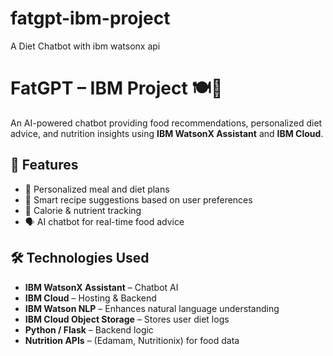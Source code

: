 # fatgpt-ibm-project
A Diet Chatbot with ibm watsonx api
# FatGPT – IBM Project 🍽️🤖  
An AI-powered chatbot providing food recommendations, personalized diet advice, and nutrition insights using **IBM WatsonX Assistant** and **IBM Cloud**.

## 🌟 Features  
- 🍎 Personalized meal and diet plans  
- 🥗 Smart recipe suggestions based on user preferences  
- 🔢 Calorie & nutrient tracking  
- 🗣️ AI chatbot for real-time food advice  

## 🛠️ Technologies Used  
- **IBM WatsonX Assistant** – Chatbot AI  
- **IBM Cloud** – Hosting & Backend  
- **IBM Watson NLP** – Enhances natural language understanding  
- **IBM Cloud Object Storage** – Stores user diet logs  
- **Python / Flask** – Backend logic  
- **Nutrition APIs** – (Edamam, Nutritionix) for food data  
